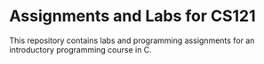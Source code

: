 # Assignments and Labs for CS121
This repository contains labs and programming assignments for an introductory programming course in C.
